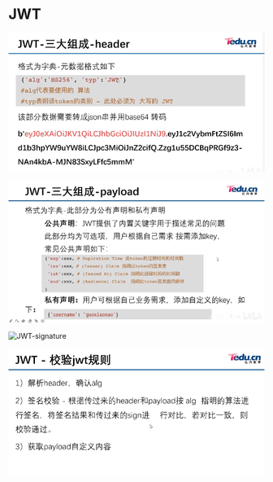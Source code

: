 # JWT



![JWT-header](./picture/JWT-header.png)

![JWT-payload](./picture/JWT-payload.png)



![JWT-signature](C:\Users\这是恩申的哟\Desktop\Technical-Learning-Notes\Django\picture\JWT-signature.png)

![JWT校验](./picture/JWT校验.png)













